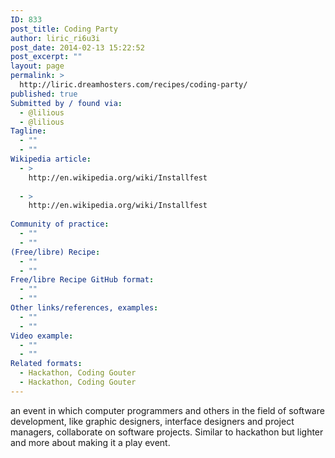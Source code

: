 ```yaml
---
ID: 833
post_title: Coding Party
author: liric_ri6u3i
post_date: 2014-02-13 15:22:52
post_excerpt: ""
layout: page
permalink: >
  http://liric.dreamhosters.com/recipes/coding-party/
published: true
Submitted by / found via:
  - @lilious
  - @lilious
Tagline:
  - ""
  - ""
Wikipedia article:
  - >
    http://en.wikipedia.org/wiki/Installfest
    
  - >
    http://en.wikipedia.org/wiki/Installfest
    
Community of practice:
  - ""
  - ""
(Free/libre) Recipe:
  - ""
  - ""
Free/libre Recipe GitHub format:
  - ""
  - ""
Other links/references, examples:
  - ""
  - ""
Video example:
  - ""
  - ""
Related formats:
  - Hackathon, Coding Gouter
  - Hackathon, Coding Gouter
---
```

an event in which computer programmers and others in the field of software development, like graphic designers, interface designers and project managers, collaborate on software projects. Similar to hackathon but lighter and more about making it a play event.